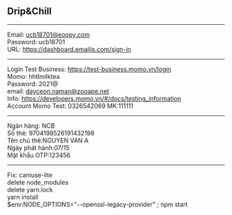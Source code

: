 ## Drip&Chill
---
Email: ucb18701@eoopy.com  
Password: ucb18701  
URL: https://dashboard.emailjs.com/sign-in  
  
---
Login Test Business: https://test-business.momo.vn/login  
Momo: hhtlmilktea  
Password: 2021@  
email: dayceon.naman@zooape.net  
Info: https://developers.momo.vn/#/docs/testing_information  
Account Momo Test: 0326542069 MK:111111  

---
Ngân hàng: NCB  
Số thẻ: 9704198526191432198  
Tên chủ thẻ:NGUYEN VAN A  
Ngày phát hành:07/15  
Mật khẩu OTP:123456  

---
Fix: caniuse-lite  
delete node_modules  
delete yarn.lock  
yarn install  
$env:NODE_OPTIONS="--openssl-legacy-provider" ; npm start